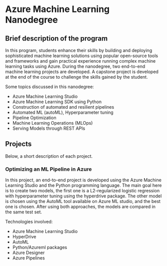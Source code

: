 # Azure Machine Learning Nanodegree 

## Brief description of the program

In this program, students enhance their skills by building and deploying sophisticated machine learning solutions using popular open-source tools and frameworks and gain practical experience running complex machine learning tasks using Azure. During the nanodegree, two end-to-end machine learning projects are developed. A capstone project is developed at the end of the course to challenge the skills gained by the student.

Some topics discussed in this nanodegree:

* Azure Machine Learning Studio
* Azure Machine Learning SDK using Python
* Construction of automated and resilient pipelines
* Automated ML (autoML), Hyperparameter tuning
* Pipeline Optimization
* Machine Learning Operations (MLOps)
* Serving Models through REST APIs


## Projects

Below, a short description of each project.

### Optimizing an ML Pipeline in Azure

In this project, an end-to-end project is developed using the Azure Machine Learning Studio and the Python programming language. The main goal here is to create two models, the first one is a L2-regularized logistic regression with hyperparameter tuning using the hyperdrive package. The other model is chosen using the AutoML tool available on Azure ML studio, and the best one is chosen. After using both approaches, the models are compared in the same test set. 

Technologies involved:
* Azure Machine Learning Studio
* HyperDrive
* AutoML
* Python/Azureml packages
* Azure Designer
* Azure Pipelines
